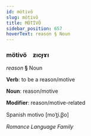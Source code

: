 ```yaml
---
id: mötivö
slug: mötivö
title: MÖTİVÖ
sidebar_position: 657
hoverText: reason § Noun
---
```


### mötivö&emsp;<span kind="abugida">ƶıcɟɤı</span>

*reason* **§** Noun

**Verb**: to be a reason/motive

**Noun**: reason/motive

**Modifier**: reason/motive-related

Spanish motivo [moˈt̪i.β̞o]

*Romance Language Family*